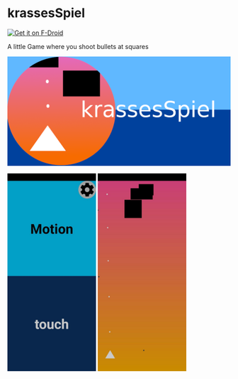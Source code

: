 # krassesSpiel

[<img src="https://fdroid.gitlab.io/artwork/badge/get-it-on.png" alt="Get it on F-Droid" height="80">][f-droid]

A little Game where you shoot bullets at squares 

![screenshot](https://github.com/Gh05t-1337/krassesSpiel/blob/master/fastlane/metadata/android/en-US/images/featureGraphicNeu.png)


<p float="left">
  <img src="https://github.com/Gh05t-1337/krassesSpiel/blob/master/fastlane/metadata/android/en-US/images/phoneScreenshots/photo_2022-03-19_23-10-34.jpg" width="200" />
  <img src="https://github.com/Gh05t-1337/krassesSpiel/blob/master/fastlane/metadata/android/en-US/images/phoneScreenshots/photo_2022-03-19_23-10-38.jpg" width="200" /> 
</p>



[f-droid]: https://f-droid.org/de/packages/com.autismprime.krassesSpiel/
